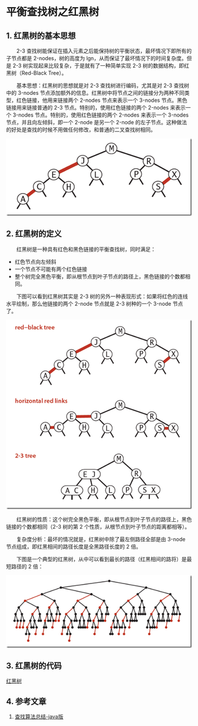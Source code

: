 #  平衡查找树之红黑树

## 1. 红黑树的基本思想

　　2-3 查找树能保证在插入元素之后能保持树的平衡状态，最坏情况下即所有的子节点都是 2-nodes，树的高度为 lgn，从而保证了最坏情况下的时间复杂度。但是 2-3 树实现起来比较复杂，于是就有了一种简单实现 2-3 树的数据结构，即红黑树（Red-Black Tree）。

　　基本思想：红黑树的思想就是对 2-3 查找树进行编码，尤其是对 2-3 查找树中的 3-nodes 节点添加额外的信息。红黑树中将节点之间的链接分为两种不同类型，红色链接，他用来链接两个 2-nodes 节点来表示一个 3-nodes 节点。黑色链接用来链接普通的 2-3 节点。特别的，使用红色链接的两个 2-nodes 来表示一个 3-nodes 节点。特别的，使用红色链接的两个 2-nodes 来表示一个 3-nodes 节点，并且向左倾斜，即一个 2-node 是另一个 2-node 的左子节点。这种做法的好处是查找的时候不用做任何修改，和普通的二叉查找树相同。

![](image/红黑树.png)

## 2. 红黑树的定义

　　红黑树是一种具有红色和黑色链接的平衡查找树，同时满足：

* 红色节点向左倾斜
* 一个节点不可能有两个红色链接
* 整个树完全黑色平衡，即从根节点到叶子节点的路径上，黑色链接的个数都相同。

　　下图可以看到红黑树其实是 2-3 树的另外一种表现形式：如果将红色的连线水平绘制，那么他链接的两个 2-node 节点就是 2-3 树种的一个 3-node 节点了。

![](image/红黑树的定义.png)

　　红黑树的性质：这个树完全黑色平衡，即从根节点到叶子节点的路径上，黑色链接的个数都相同（2-3 树的第 2 个性质，从根节点到叶子节点的距离都相等）。

　　复杂度分析：最坏的情况就是，红黑树中除了最左侧路径全部是由 3-node 节点组成，即红黑相间的路径长度是全黑路径长度的 2 倍。

　　下图是一个典型的红黑树，从中可以看到最长的路径（红黑相间的路将）是最短路径的 2 倍：

![](image/典型红黑树.png)

## 3. 红黑树的代码

[红黑树](https://github.com/ZhangMiao147/android_learning_notes/blob/master/DataStructure/数据结构/树/红黑树.md)

## 4. 参考文章

1. [查找算法总结-java版](https://blog.csdn.net/xushiyu1996818/article/details/90604118)

